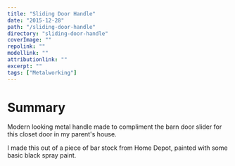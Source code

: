 ```yaml
---
title: "Sliding Door Handle"
date: "2015-12-28"
path: "/sliding-door-handle"
directory: "sliding-door-handle"
coverImage: ""
repolink: ""
modellink: ""
attributionlink: ""
excerpt: ""
tags: ["Metalworking"]
---
```


# Summary

Modern looking metal handle made to compliment the barn door slider for this closet door in my parent's house.

I made this out of a piece of bar stock from Home Depot, painted with some basic black spray paint.

